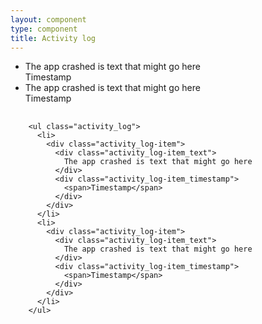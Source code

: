 ```yaml
---
layout: component
type: component
title: Activity log
---
```


<ul class="activity_log">
  <li>
    <div class="activity_log-item">
      <div class="activity_log-item_text">
        The app crashed is text that might go here
      </div>
      <div class="activity_log-item_timestamp">
        <span>Timestamp</span>
      </div>
    </div>
  </li>
  <li>
    <div class="activity_log-item">
      <div class="activity_log-item_text">
        The app crashed is text that might go here
      </div>
      <div class="activity_log-item_timestamp">
        <span>Timestamp</span>
      </div>
    </div>
  </li>
</ul>

<pre>
  <code>
    &lt;ul class="activity_log">
      &lt;li>
        &lt;div class="activity_log-item">
          &lt;div class="activity_log-item_text">
            The app crashed is text that might go here
          &lt;/div>
          &lt;div class="activity_log-item_timestamp">
            &lt;span>Timestamp&lt;/span>
          &lt;/div>
        &lt;/div>
      &lt;/li>
      &lt;li>
        &lt;div class="activity_log-item">
          &lt;div class="activity_log-item_text">
            The app crashed is text that might go here
          &lt;/div>
          &lt;div class="activity_log-item_timestamp">
            &lt;span>Timestamp&lt;/span>
          &lt;/div>
        &lt;/div>
      &lt;/li>
    &lt;/ul>
  </code>
</pre>
